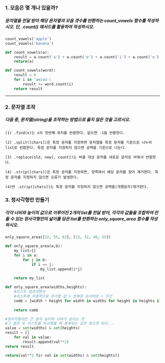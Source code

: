 ### 1. 모음은 몇 개나 있을까? 

##### 문자열을 전달 받아 해당 문자열의 모음 갯수를 반환하는 count_vowels 함수를 작성하시오. 단, .count() 메서드를 활용하여 작성하시오.



``` python
count_vowels('apple')
count_vowels('banana')
```

``` python
def count_vowels(a):
    result = a.count('a') + a.count('e') + a.count('i') + a.count('o') + a.count('u')
    return(a)
```

``` python
def count_vowels(word):
    result = 0
    for i in 'aeiou':
        result += word.count(i)
    return result
```



------



### 2. 문자열 조작

#####  다음 중, 문자열(string)을 조작하는 방법으로 옳지 않은 것을 고르시오.

```
(1) .find(x)는 x의 첫번째 위치를 반환한다. 없으면 -1을 반환한다. 

(2) .split([chars])은 특정 문자를 지정하면 문자열을 특정 문자를 기준으로 나누어 list로 반환한다. 특정 문자를 지정하지 않으면 공백을 기준으로 나눈다. 

(3) .replace(old, new[, count])는 바꿀 대상 문자를 새로운 문자로 바꿔서 반환한다. 

(4) .strip([chars])은 특정 문자를 지정하면, 양쪽에서 해당 문자를 찾아 제거한다. 특정 문자를 지정하지 않으면 오류가 발생한다.
```

``` 
(4)번 .strip([chars])는 특정 문자를 지정하지 않으면 공백을(개행문자)제거한다.
```



### 3. 정사각형만 만들기

#####  각각 너비와 높이의 값으로 이루어진 2개의 list를 전달 받아, 각각의 값들을 조합하여 만들 수 있는 정사각형만의 넓이를 담은 list를 반환하는 only_square_area 함수를 작성하시오.

``` python
only_square_area([32, 55, 63], [13, 32, 40, 55])
```

``` python
def only_square_area(a,b):
    my_list=[]
    for i in a:
        for j in b:
            if i == j:
                my_list.append(i*j)
    
    return my_list            
```

``` python
def only_square_area(widths,heights):
    #리스트 컴프리헨션 
    #리스트에 최종적으로 추가할 값 + 반복문 순서대로 + 조건
    comb = [width * height for width in widths for height in heights if width == height]
    
    return comb
```

``` python
#정사각형이란 건 결국 높이와 너비가 같다는 뜻 
#그 말은 두 리스트를 비교했을 때 중복되는 값만 찾으면 된다...
value = set(widths) & set(heights)
result = []
	for val in value:
        result.append(val**2)
return result
```

``` python
return[val**2 fir val in set(widths) & set(heights)]
```

